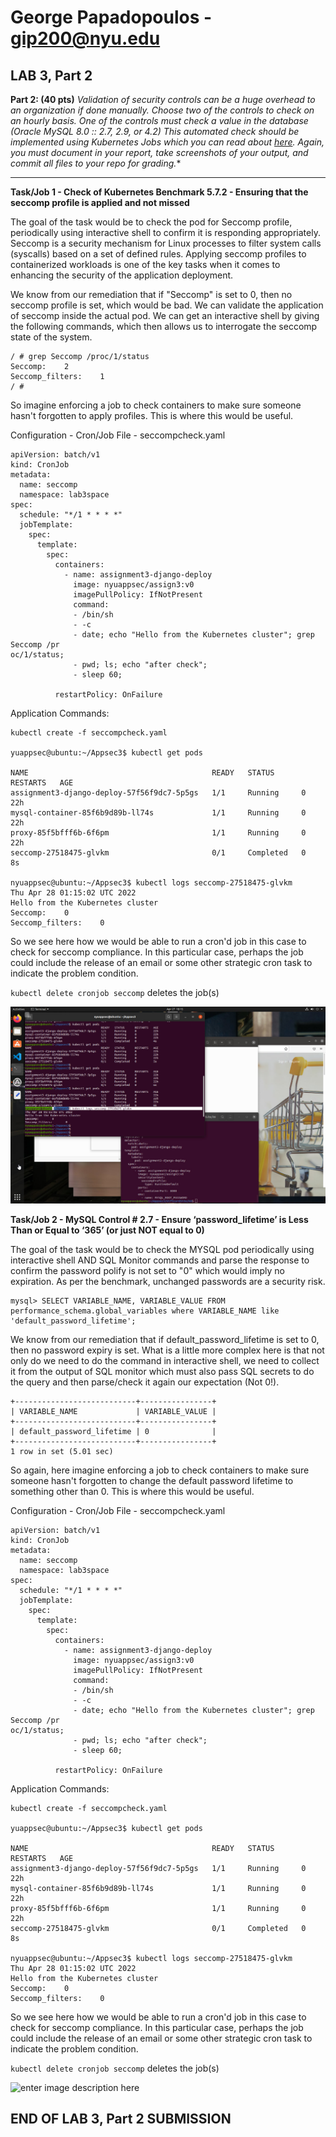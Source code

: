 

# George Papadopoulos - gip200@nyu.edu

LAB 3, Part 2
-------------

**Part 2: (40 pts)**
*Validation of security controls can be a huge overhead to an organization if done manually. Choose two of the controls to check on an hourly basis. One of the controls must check a value in the database (Oracle MySQL 8.0 :: 2.7, 2.9, or 4.2) This automated check should be implemented using Kubernetes Jobs which you can read about  [here](https://kubernetes.io/docs/concepts/workloads/controllers/job/). Again, you must document in your report, take screenshots of your output, and commit all files to your repo for grading.**

---

**Task/Job 1 - Check of Kubernetes Benchmark 5.7.2 - Ensuring that the seccomp profile is applied and not missed**

The goal of the task would be to check the pod for Seccomp profile, periodically using interactive shell to confirm it is responding appropriately. Seccomp is a security mechanism for Linux processes to filter system calls (syscalls) based on a set of defined rules. Applying seccomp profiles to containerized workloads is one of the key tasks when it comes to enhancing the security of the application deployment.

 We know from our remediation that if "Seccomp" is set to 0, then no seccomp profile is set, which would be bad. We can validate the application of seccomp inside the actual pod. We can get an interactive shell by giving the following commands, which then allows us to interrogate the seccomp state of the system.

    / # grep Seccomp /proc/1/status
    Seccomp:	2
    Seccomp_filters:	1
    / # 

So imagine enforcing a job to check containers to make sure someone hasn't forgotten to apply profiles. This is where this would be useful.

Configuration - Cron/Job File -  seccompcheck.yaml 

    apiVersion: batch/v1
    kind: CronJob
    metadata:
      name: seccomp
      namespace: lab3space
    spec:
      schedule: "*/1 * * * *"
      jobTemplate:
        spec:
          template:
            spec:
              containers:
                - name: assignment3-django-deploy
                  image: nyuappsec/assign3:v0
                  imagePullPolicy: IfNotPresent
                  command:
                  - /bin/sh
                  - -c
                  - date; echo "Hello from the Kubernetes cluster"; grep Seccomp /pr
    oc/1/status;
                  - pwd; ls; echo "after check";
                  - sleep 60;
    
              restartPolicy: OnFailure

Application Commands:

    kubectl create -f seccompcheck.yaml
     
    yuappsec@ubuntu:~/Appsec3$ kubectl get pods
    
    NAME                                         READY   STATUS      RESTARTS   AGE
    assignment3-django-deploy-57f56f9dc7-5p5gs   1/1     Running     0          22h
    mysql-container-85f6b9d89b-ll74s             1/1     Running     0          22h
    proxy-85f5bfff6b-6f6pm                       1/1     Running     0          22h
    seccomp-27518475-glvkm                       0/1     Completed   0          8s
    
    nyuappsec@ubuntu:~/Appsec3$ kubectl logs seccomp-27518475-glvkm
    Thu Apr 28 01:15:02 UTC 2022
    Hello from the Kubernetes cluster
    Seccomp:	0
    Seccomp_filters:	0


So we see here how we would be able to run a cron'd job in this case to check for seccomp compliance. In this particular case, perhaps the job could include the release of an email or some other strategic cron task to indicate the problem condition.


`kubectl delete cronjob seccomp` deletes the job(s)


![enter image description here](https://github.com/gip200/gip200-appsec3/blob/main/Report/Artifacts/gip200-appsec3-p2.1a.jpg?raw=true)


**Task/Job 2 - MySQL Control # 2.7 - Ensure ‘password_lifetime’ is Less Than or Equal to ‘365’ (or just NOT equal to 0)**

The goal of the task would be to check the MYSQL pod periodically using interactive shell AND SQL Monitor commands and parse the response to confirm the password polify is not set to "0" which would imply no expiration. As per the benchmark, unchanged passwords are a security risk.


 

    mysql> SELECT VARIABLE_NAME, VARIABLE_VALUE FROM performance_schema.global_variables where VARIABLE_NAME like 'default_password_lifetime';

 We know from our remediation that if default_password_lifetime is set to 0, then no password expiry is set. What is a little more complex here is that not only do we need to do the command in interactive shell, we need to collect it from the output of SQL monitor which must also pass SQL secrets to do the query and then parse/check it again our expectation (Not 0!).
 
    +---------------------------+----------------+
    | VARIABLE_NAME             | VARIABLE_VALUE |
    +---------------------------+----------------+
    | default_password_lifetime | 0              |
    +---------------------------+----------------+
    1 row in set (5.01 sec)

So again, here imagine enforcing a job to check containers to make sure someone hasn't forgotten to change the default password lifetime to something other than 0. This is where this would be useful.


Configuration - Cron/Job File -  seccompcheck.yaml 

    apiVersion: batch/v1
    kind: CronJob
    metadata:
      name: seccomp
      namespace: lab3space
    spec:
      schedule: "*/1 * * * *"
      jobTemplate:
        spec:
          template:
            spec:
              containers:
                - name: assignment3-django-deploy
                  image: nyuappsec/assign3:v0
                  imagePullPolicy: IfNotPresent
                  command:
                  - /bin/sh
                  - -c
                  - date; echo "Hello from the Kubernetes cluster"; grep Seccomp /pr
    oc/1/status;
                  - pwd; ls; echo "after check";
                  - sleep 60;
    
              restartPolicy: OnFailure

Application Commands:

    kubectl create -f seccompcheck.yaml
     
    yuappsec@ubuntu:~/Appsec3$ kubectl get pods
    
    NAME                                         READY   STATUS      RESTARTS   AGE
    assignment3-django-deploy-57f56f9dc7-5p5gs   1/1     Running     0          22h
    mysql-container-85f6b9d89b-ll74s             1/1     Running     0          22h
    proxy-85f5bfff6b-6f6pm                       1/1     Running     0          22h
    seccomp-27518475-glvkm                       0/1     Completed   0          8s
    
    nyuappsec@ubuntu:~/Appsec3$ kubectl logs seccomp-27518475-glvkm
    Thu Apr 28 01:15:02 UTC 2022
    Hello from the Kubernetes cluster
    Seccomp:	0
    Seccomp_filters:	0


So we see here how we would be able to run a cron'd job in this case to check for seccomp compliance. In this particular case, perhaps the job could include the release of an email or some other strategic cron task to indicate the problem condition.


`kubectl delete cronjob seccomp` deletes the job(s)


![enter image description here](https://github.com/gip200/gip200-appsec1/blob/main/Reports/Artifacts/gip200-appsec3-p2.1a.jpg?raw=true)


## END OF LAB 3, Part 2 SUBMISSION


